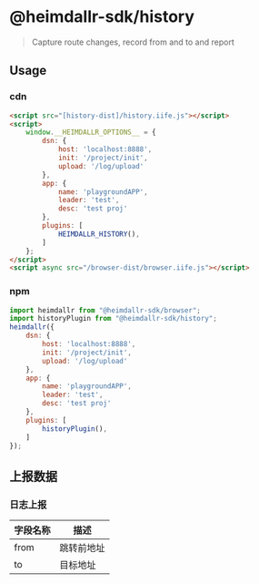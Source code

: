 # @heimdallr-sdk/history

> Capture route changes, record from and to and report

## Usage

### cdn

```html
<script src="[history-dist]/history.iife.js"></script>
<script>
    window.__HEIMDALLR_OPTIONS__ = {
        dsn: {
            host: 'localhost:8888',
            init: '/project/init',
            upload: '/log/upload'
        },
        app: {
            name: 'playgroundAPP',
            leader: 'test',
            desc: 'test proj'
        },
        plugins: [
            HEIMDALLR_HISTORY(),
        ]
    };
</script>
<script async src="/browser-dist/browser.iife.js"></script>
```

### npm

```js
import heimdallr from "@heimdallr-sdk/browser";
import historyPlugin from "@heimdallr-sdk/history";
heimdallr({
    dsn: {
        host: 'localhost:8888',
        init: '/project/init',
        upload: '/log/upload'
    },
    app: {
        name: 'playgroundAPP',
        leader: 'test',
        desc: 'test proj'
    },
    plugins: [
        historyPlugin(),
    ]
});
```

## 上报数据

### 日志上报

|字段名称|描述|
|-|-|
|from|跳转前地址|
|to|目标地址|
